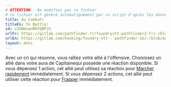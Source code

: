 ```yaml
---
# ATTENTION : Ne modifiez pas ce fichier
# Ce fichier est généré automatiquement par un script d'après les données du module Foundry VTT officiel et de sa traduction
title: Au Combat!
titleEn: To Battle!
id: cU5NdcwnMkFQNPjh
urlFr: https://gitlab.com/pathfinder-fr/foundryvtt-pathfinder2-fr/-/blob/master/data/feats/cU5NdcwnMkFQNPjh.htm
urlEn: https://gitlab.com/hooking/foundry-vtt---pathfinder-2e/-/blob/master/packs/data/feats.db/to-battle.json
layout: dons
---
```

Avec un cri qui résonne, vous ralliez votre allié à l'offensive. Choisissez un allié dans votre aura de Capitainequi possède une réaction disponible. Si vous dépensez 1 action, cet allié peut utilisez sa réaction pour [Marcher rapidement](../actions/marcher-rapidement.html) immédiatement. Si vous dépensez 2 actions, cet allié peut utiliser cette réaction pour [Frapper](../actions/frapper.html) immédiatement.
